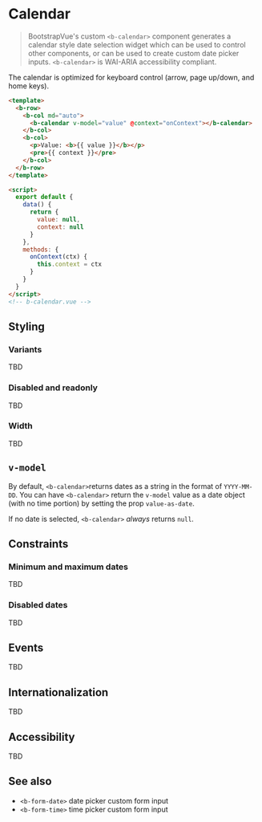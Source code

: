 # Calendar

> BootstrapVue's custom `<b-calendar>` component generates a calendar style date selection widget
> which can be used to control other components, or can be used to create custom date picker inputs.
> `<b-calendar>` is WAI-ARIA accessibility compliant.

The calendar is optimized for keyboard control (arrow, page up/down, and home keys).

```html
<template>
  <b-row>
    <b-col md="auto">
      <b-calendar v-model="value" @context="onContext"></b-calendar>
    </b-col>
    <b-col>
      <p>Value: <b>{{ value }}</b></p>
      <pre>{{ context }}</pre>
    </b-col>
  </b-row>
</template>

<script>
  export default {
    data() {
      return {
        value: null,
        context: null
      }
    },
    methods: {
      onContext(ctx) {
        this.context = ctx
      }
    }
  }
</script>
<!-- b-calendar.vue -->
```

## Styling

### Variants

TBD

### Disabled and readonly

TBD

### Width

TBD

## `v-model`

By default, `<b-calendar>`returns dates as a string in the format of `YYYY-MM-DD`. You can have
`<b-calendar>` return the `v-model` value as a date object (with no time portion) by setting the prop
`value-as-date`.

If no date is selected, `<b-calendar>` _always_ returns `null`.

## Constraints

### Minimum and maximum dates

TBD

### Disabled dates

TBD

## Events

TBD

## Internationalization

TBD

## Accessibility

TBD

## See also

- `<b-form-date>` date picker custom form input
- `<b-form-time>` time picker custom form input
